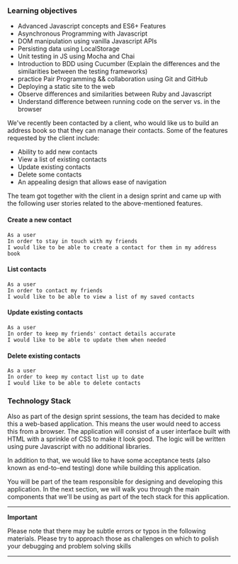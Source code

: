 ### Learning objectives
- Advanced Javascript concepts and ES6+ Features
- Asynchronous Programming with Javascript
- DOM manipulation using vanilla Javascript APIs
- Persisting data using LocalStorage
- Unit testing in JS using Mocha and Chai
- Introduction to BDD using Cucumber (Explain the differences and the similarities between the testing frameworks)
- practice Pair Programming && collaboration using Git and GitHub
- Deploying a static site to the web
- Observe differences and similarities between Ruby and Javascript
- Understand difference between running code on the server vs. in the browser

We've recently been contacted by a client, who would like us to build an address book so that they can manage their contacts. Some of the features requested by the client include:

* Ability to add new contacts
* View a list of existing contacts
* Update existing contacts
* Delete some contacts
* An appealing design that allows ease of navigation

The team got together with the client in a design sprint and came up with the following user stories related to the above-mentioned features.

#### Create a new contact

```text
As a user
In order to stay in touch with my friends
I would like to be able to create a contact for them in my address book
```

#### List contacts

```text
As a user
In order to contact my friends
I would like to be able to view a list of my saved contacts
```

#### Update existing contacts

```text
As a user
In order to keep my friends' contact details accurate
I would like to be able to update them when needed
```

#### Delete existing contacts

```text
As a user
In order to keep my contact list up to date
I would like to be able to delete contacts
```



### Technology Stack

Also as part of the design sprint sessions, the team has decided to make this a web-based application. This means the user would need to access this from a browser. The application will consist of a user interface built with HTML with a sprinkle of CSS to make it look good. The logic will be written using pure Javascript with no additional libraries.

In addition to that, we would like to have some acceptance tests \(also known as end-to-end testing\) done while building this application.

You will be part of the team responsible for designing and developing this application. In the next section, we will walk you through the main components that we'll be using as part of the tech stack for this application.


----
**Important**

Please note that there may be subtle errors  or typos in the following materials. Please try to approach those as challenges on which to polish your debugging and problem solving skills

---